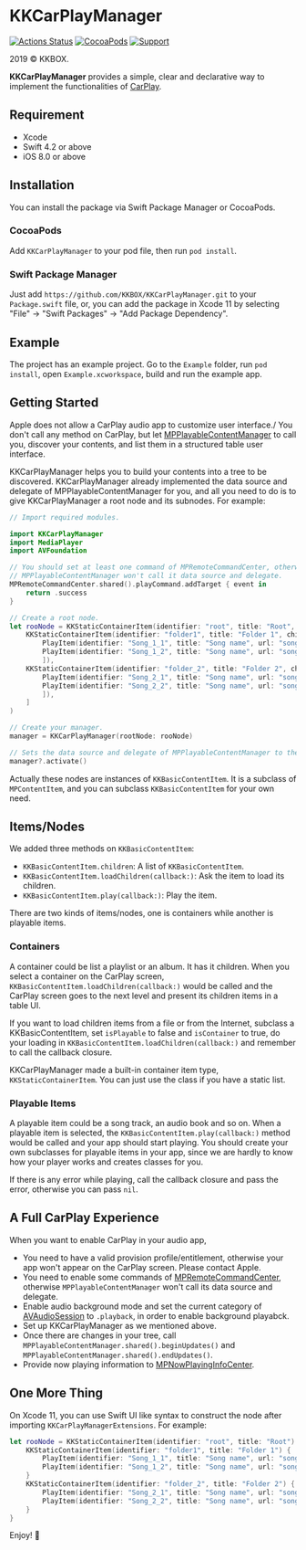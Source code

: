 # KKCarPlayManager

[![Actions Status](https://github.com/KKBOX/KKCarPlayManager/workflows/Build/badge.svg)](https://github.com/KKBOX/KKCarPlayManager/actions)
[![CocoaPods](http://img.shields.io/cocoapods/v/KKCarPlayManager.svg?style=flat)](http://cocoapods.org/pods/KKCarPlayManager)
[![Support](https://img.shields.io/badge/iOS-8-blue.svg)](https://www.apple.com/tw/ios)

2019 © KKBOX.

**KKCarPlayManager** provides a simple, clear and declarative way to implement
the functionalities of [CarPlay](https://www.apple.com/ios/carplay/).

## Requirement

- Xcode
- Swift 4.2 or above
- iOS 8.0 or above

## Installation

You can install the package via Swift Package Manager or CocoaPods.

### CocoaPods

Add `KKCarPlayManager` to your pod file, then run `pod install`.

### Swift Package Manager

Just add `https://github.com/KKBOX/KKCarPlayManager.git` to your `Package.swift`
file, or, you can add the package in Xcode 11 by selecting "File" -> "Swift
Packages" -> "Add Package Dependency".

## Example

The project has an example project. Go to the `Example` folder, run `pod install`,
open `Example.xcworkspace`, build and run the example app.

## Getting Started

Apple does not allow a CarPlay audio app to customize user interface./ You don't
call any method on CarPlay, but let
[MPPlayableContentManager](https://developer.apple.com/documentation/mediaplayer/mpplayablecontentmanager)
to call you, discover your contents, and list them in a structured table user
interface.

KKCarPlayManager helps you to build your contents into a tree to be discovered.
KKCarPlayManager already implemented the data source and delegate of
MPPlayableContentManager for you, and all you need to do is to give
KKCarPlayManager a root node and its subnodes. For example:

``` swift
// Import required modules.

import KKCarPlayManager
import MediaPlayer
import AVFoundation

// You should set at least one command of MPRemoteCommandCenter, otherwise
// MPPlayableContentManager won't call it data source and delegate.
MPRemoteCommandCenter.shared().playCommand.addTarget { event in
    return .success
}

// Create a root node.
let rooNode = KKStaticContainerItem(identifier: "root", title: "Root", children: [
    KKStaticContainerItem(identifier: "folder1", title: "Folder 1", children: [
        PlayItem(identifier: "Song_1_1", title: "Song name", url: "song URL..."),
        PlayItem(identifier: "Song_1_2", title: "Song name", url: "song URL..."),
        ]),
    KKStaticContainerItem(identifier: "folder_2", title: "Folder 2", children: [
        PlayItem(identifier: "Song_2_1", title: "Song name", url: "song URL..."),
        PlayItem(identifier: "Song_2_2", title: "Song name", url: "song URL...")
        ]),
    ]
)

// Create your manager.
manager = KKCarPlayManager(rootNode: rooNode)

// Sets the data source and delegate of MPPlayableContentManager to the manager.
manager?.activate()
```

Actually these nodes are  instances of `KKBasicContentItem`. It is a subclass of
`MPContentItem`, and you can subclass `KKBasicContentItem` for your own need.

## Items/Nodes

We added three methods on `KKBasicContentItem`:

- `KKBasicContentItem.children`: A list of `KKBasicContentItem`.
- `KKBasicContentItem.loadChildren(callback:)`: Ask the item to load its children.
- `KKBasicContentItem.play(callback:)`: Play the item.

There are two kinds of items/nodes, one is containers while another is playable
items.

### Containers

A container could be list a playlist or an album. It has it children. When you
select a container on the CarPlay screen,
`KKBasicContentItem.loadChildren(callback:)` would be called and the CarPlay
screen goes to the next level and present its children items in a table UI.

If you want to load children items from a file or from the Internet, subclass a
KKBasicContentItem, set `isPlayable` to false and `isContainer` to true, do your
loading in `KKBasicContentItem.loadChildren(callback:)` and remember to call the
callback closure.

KKCarPlayManager made a built-in container item type, `KKStaticContainerItem`. You
can just use the class if you have a static list.

### Playable Items

A playable item could be a song track, an audio book and so on. When a playable
item is selected, the `KKBasicContentItem.play(callback:)` method would be
called and your app should start playing. You should create your own subclasses
for playable items in your app, since we are hardly to know how your player
works and creates classes for you.

If there is any error while playing, call the callback closure and pass the
error, otherwise you can pass `nil`.

## A Full CarPlay Experience

When you want to enable CarPlay in your audio app,

- You need to have a valid provision profile/entitlement, otherwise your app
  won't appear on the CarPlay screen. Please contact Apple.
- You need to enable some commands of [MPRemoteCommandCenter](https://developer.apple.com/documentation/mediaplayer/mpnowplayinginfocenter), otherwise
  `MPPlayableContentManager` won't call its data source and delegate.
- Enable audio background mode and set the current category of [AVAudioSession](https://developer.apple.com/documentation/avfoundation/avaudiosession)
  to `.playback`, in order to enable background playabck.
- Set up KKCarPlayManager as we mentioned above.
- Once there are changes in your tree, call `MPPlayableContentManager.shared().beginUpdates()` and
  `MPPlayableContentManager.shared().endUpdates()`.
- Provide now playing information to [MPNowPlayingInfoCenter](https://developer.apple.com/documentation/mediaplayer/mpnowplayinginfocenter).

## One More Thing

On Xcode 11, you can use Swift UI like syntax to construct the node after
importing `KKCarPlayManagerExtensions`. For example:

``` swift
let rooNode = KKStaticContainerItem(identifier: "root", title: "Root") {
    KKStaticContainerItem(identifier: "folder1", title: "Folder 1") {
        PlayItem(identifier: "Song_1_1", title: "Song name", url: "song URL...")
        PlayItem(identifier: "Song_1_2", title: "Song name", url: "song URL...")
    }
    KKStaticContainerItem(identifier: "folder_2", title: "Folder 2") {
        PlayItem(identifier: "Song_2_1", title: "Song name", url: "song URL...")
        PlayItem(identifier: "Song_2_2", title: "Song name", url: "song URL...")
    }
}
```

Enjoy! 🚗
